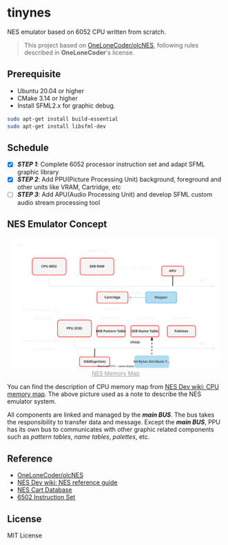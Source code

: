 # tinynes

NES emulator based on 6052 CPU written from scratch.
> This project based on [OneLoneCoder/olcNES](https://github.com/OneLoneCoder/olcNES), following rules described in **OneLoneCoder**'s license.

## Prerequisite

- Ubuntu 20.04 or higher
- CMake 3.14 or higher
- Install SFML2.x for graphic debug.

```bash
sudo apt-get install build-essential
sudo apt-get install libsfml-dev
```

## Schedule

- [x] _**STEP 1**_: Complete 6052 processor instruction set and adapt SFML graphic library
- [x] _**STEP 2**_: Add PPU(Picture Processing Unit) background, foreground and other units like VRAM, Cartridge, etc
- [ ] _**STEP 3**_: Add APU(Audio Processing Unit) and develop SFML custom audio stream processing tool

## NES Emulator Concept

<div class="dino" align="center">
    <img src="./assets/nes_structure.svg" alt="NES Memory Map" width=480 />
    <br>
    <font size="2" color="#999"><u>NES Memory Map</u></font>
</div>

You can find the description of CPU memory map from [NES Dev wiki: CPU memory map](https://www.nesdev.org/wiki/CPU_memory_map). The above picture used as a note to describe the NES emulator system.

All components are linked and managed by the _**main BUS**_. The bus takes the responsibility to transfer data and message. Except the _**main BUS**_, PPU has its own bus to communicates with other graphic related components such as _pattern tables_, _name tables_, _palettes_, etc.

## Reference

- [OneLoneCoder/olcNES](https://github.com/OneLoneCoder/olcNES)
- [NES Dev wiki: NES reference guide](https://www.nesdev.org/wiki/NES_reference_guide)
- [NES Cart Database](https://nescartdb.com)
- [6502 Instruction Set](https://www.masswerk.at/6502/6502_instruction_set.html)

## License

MIT License
